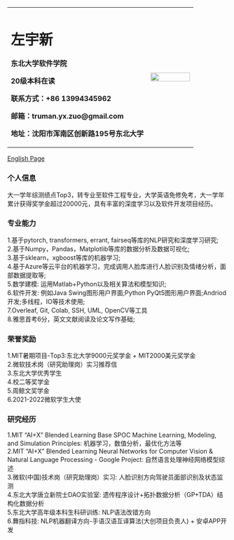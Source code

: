 <table border="0">
  <tr>
    <td width="75%">
      <h1>左宇新</h1>
      <p><b>东北大学软件学院</b></p>
      <p><b>20级本科在读</b></p>
      <p><b>联系方式：+86 13994345962</b></p>
      <p><b>邮箱：truman.yx.zuo@gmail.com</b></p>
      <p><b>地址：沈阳市浑南区创新路195号东北大学</b></p>
    </td>
    <td width="25%">
      <img src="https://z3.ax1x.com/2021/09/25/4szkNR.jpg" width="100%">      
    </td>
  </tr>
</table>

[English Page](https://truman-zyx.github.io/yx.zuo.en.io/)  

### 个人信息
大一学年综测绩点Top3，转专业至软件工程专业，大学英语免修免考，大一学年累计获得奖学金超过20000元，具有丰富的深度学习以及软件开发项目经历。

### 专业能力
1.基于pytorch, transformers, errant, fairseq等库的NLP研究和深度学习研究;  
2.基于Numpy，Pandas，Matplotlib等库的数据分析及数据可视化;  
3.基于sklearn，xgboost等库的机器学习;  
4.基于Azure等云平台的机器学习，完成调用人脸库进行人脸识别及情绪分析，面部数据提取等;  
5.数学建模: 运用Matlab+Python以及相关算法和模型知识;  
6.软件开发: 例如Java Swing图形用户界面;Python PyQt5图形用户界面;Andriod开发;多线程，IO等技术使用;  
7.Overleaf, Git, Colab, SSH, UML, OpenCV等工具  
8.雅思首考6分，英文文献阅读及论文写作基础;  

### 荣誉奖励
1.MIT暑期项目-Top3:东北大学9000元奖学金 + MIT2000美元奖学金  
2.微软技术岗（研究助理岗）实习推荐信  
3.东北大学优秀学生  
4.校二等奖学金  
5.周鲸文奖学金  
6.2021-2022微软学生大使
 
### 研究经历
1.MIT “AI+X” Blended Learning Base SPOC Machine Learning, Modeling, and Simulation Principles: 机器学习，数值分析，最优化方法等  
2.MIT “AI+X” Blended Learning Neural Networks for Computer Vision & Natural Language Processing - Google Project: 自然语言处理神经网络模型综述  
3.微软(中国)技术岗（研究助理岗）实习: 人脸识别方向驾驶员面部识别及状态监测  
4.东北大学唐立新院士DAO实验室: 遗传程序设计+拓扑数据分析（GP+TDA）结构化数据分析  
5.东北大学高年级本科生科研训练: NLP语法改错方向  
6.舞指科技: NLP机器翻译方向-手语汉语互译算法(大创项目负责人) + 安卓APP开发  





